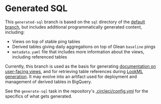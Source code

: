 # Generated SQL

This `generated-sql` branch is based on the `sql` directory of the 
[default branch](https://github.com/mozilla/bigquery-etl),
but includes additional programmatically generated content, including:

- Views on top of stable ping tables
- Derived tables giving daily aggregations on top of Glean `baseline` pings
- `metadata.yaml` file that includes more information about the views, including referenced tables

Currently, this branch is used as the basis for generating 
[documentation on user-facing views](https://mozilla.github.io/bigquery-etl/mozdata/introduction/),
and for retrieving table references during [LookML generation](https://github.com/mozilla/lookml-generator/blob/main/generator/namespaces.py#L37).
It may evolve into an artifact used for deployment and management of
derived tables in BigQuery.

See the
`generate-sql` task in the repository's 
[.circleci/config.yml](https://github.com/mozilla/bigquery-etl/blob/master/.circleci/config.yml)
for the specifics of what gets generated.
